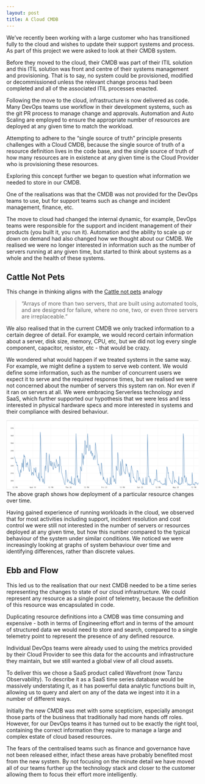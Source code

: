 ```yaml
---
layout: post
title: A Cloud CMDB
---
```

We’ve recently been working with a large customer who has transitioned fully to the cloud and wishes to update their support systems and process. As part of this project we were asked to look at their CMDB system.

Before they moved to the cloud, their CMDB was part of their ITIL solution and this ITIL solution was front and centre of their systems management and provisioning. That is to say, no system could be provisioned, modified or decommissioned unless the relevant change process had been completed and all of the associated ITIL processes enacted.

Following the move to the cloud, infrastructure is now delivered as code. Many DevOps teams use workflow in their development systems, such as the git PR process to manage change and approvals. Automation and Auto Scaling are employed to ensure the appropriate number of resources are deployed at any given time to match the workload.

Attempting to adhere to the “single source of truth” principle presents challenges with a Cloud  CMDB, because the single source of truth of a resource definition lives in the code base, and the single source of truth of how many resources are in existence at any given time is the Cloud Provider who is provisioning these resources.

Exploring this concept further we began to question what information we needed to store in our CMDB.

One of the realisations was that the CMDB was not provided for the DevOps teams to use, but for support teams such as change and incident management, finance, etc.

The move to cloud had changed the internal dynamic, for example, DevOps teams were responsible for the support and incident management of their products (you built it, you run it).
Automation and the ability to scale up or down on demand had also changed how we thought about our CMDB. We realised we were no longer interested in information such as the number of servers running at any given time, but started to think about systems as a whole and the health of these systems.

## Cattle Not Pets

This change in thinking aligns with the [Cattle not pets](http://cloudscaling.com/blog/cloud-computing/the-history-of-pets-vs-cattle/) analogy 

>“Arrays of more than two servers, that are built using automated tools, and are designed for failure, where no one, two, or even three servers are irreplaceable.”


We also realised that in the current CMDB we only tracked information to a certain degree of detail. For example, we would record certain information about a server, disk size, memory, CPU, etc, but we did not log every single component, capacitor, resistor, etc - that would be crazy.

We wondered what would happen if we treated systems in the same way. For example, we might define a system to serve web content. We would define some information, such as the number of concurrent users we expect it to serve and the required response times, but we realised we were not concerned about the number of servers this system ran on. Nor even if it ran on servers at all. We were embracing Serverless technology and SaaS, which further supported our hypothesis that we were less and less interested in physical hardware specs and more interested in systems and their compliance with desired behaviour.

![graph showing change in resources over time](/images/resource_ts.png)
The above graph shows how deployment of a particular resource changes over time.


Having gained experience of running workloads in the cloud, we observed that for most activities including support, incident resolution and cost control we were still not interested in the number of servers or resources deployed at any given time, but how this number compared to the typical behaviour of the system under similar conditions. We noticed we were increasingly looking at graphs of system behaviour over time and identifying differences, rather than discrete values.

## Ebb and Flow

This led us to the realisation that our next CMDB needed to be a time series representing the changes to state of our cloud infrastructure. We could represent any resource as a single point of telemetry, because the definition of this resource was encapsulated in code. 

Duplicating resource definitions into a CMDB was time consuming and expensive - both in terms of Engineering effort and in terms of the amount of structured data we would need to store and search, compared to a single telemetry point to represent the presence of any defined resource.

Individual DevOps teams were already used to using the metrics provided by their Cloud Provider to see this data for the accounts and infrastructure they maintain, but we still wanted a global view of all cloud assets.

To deliver this we chose a SaaS product called Wavefront (now Tanzu Observability). To describe it as a SaaS time series database would be massively understating it, as it has powerful data analytic functions built in, allowing us to query and alert on any of the data we ingest into it in a number of different ways.

Initially the new CMDB was met with some scepticism, especially amongst those parts of the business that traditionally had more hands off roles. However, for our DevOps teams it has turned out to be exactly the right tool, containing the correct information they require to manage a large and complex estate of cloud based resources.

The fears of the centralised teams such as finance and governance have not been released either, infact these areas have probably benefited most from the new system. By not focusing on the minute detail we have moved all of our teams further up the technology stack and closer to the customer allowing them to focus their effort more intelligently.
